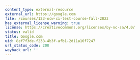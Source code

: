```yaml
---
content_type: external-resource
external_url: https://google.com
file: /courses/123-ocw-ci-test-course-fall-2022
has_external_license_warning: true
license: https://creativecommons.org/licenses/by-nc-sa/4.0/
status: valid
title: Google.com
uid: 8ef7f3de-f238-4b3f-afb1-2d11a16f7247
url_status_code: 200
wayback_url: ''
---
```

